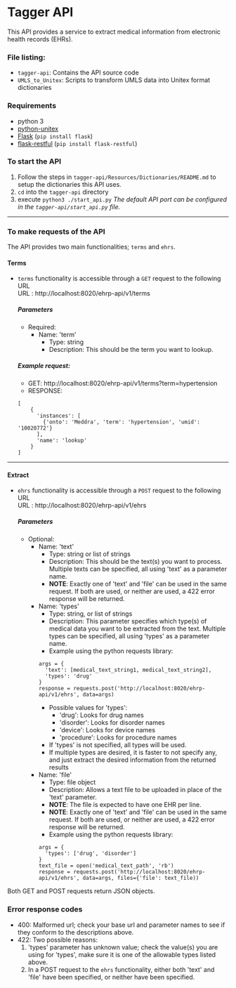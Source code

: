 # Tagger API
This API provides a service to extract medical information from electronic health records (EHRs).<br>

### File listing:
+ `tagger-api`: Contains the API source code
+ `UMLS_to_Unitex`: Scripts to transform UMLS data into Unitex format dictionaries

### Requirements
+ python 3
+ [python-unitex](https://github.com/patwat/python-unitex)
+ [Flask](https://flask.palletsprojects.com/en/1.1.x/installation/#install-flask) (`pip install flask`)
+ [flask-restful](https://flask-restful.readthedocs.io/en/latest/installation.html) (`pip install flask-restful`)

### To start the API
1. Follow the steps in `tagger-api/Resources/Dictionaries/README.md` to setup the dictionaries this API uses.
2. `cd` into the `tagger-api` directory
3. execute `python3 ./start_api.py`
*The default API port can be configured in the `tagger-api/start_api.py` file.*

___
### To make requests of the API
The API provides two main functionalities; `terms` and `ehrs`.
  #### Terms
  + `terms` functionality is accessible through a `GET` request to the following URL<br>
    URL : http://localhost:8020/ehrp-api/v1/terms<br>
    ##### Parameters
    + Required:<br>
      + Name: 'term'
        + Type: string
        + Description: This should be the term you want to lookup.<br>

    ##### Example request:
    + GET: http://localhost:8020/ehrp-api/v1/terms?term=hypertension
    + RESPONSE:<br>
    ```
    [
        {
          'instances': [
            {'onto': 'Meddra', 'term': 'hypertension', 'umid': '10020772'}
          ],
          'name': 'lookup'
        }
    ]
    ```
___

#### Extract
  + `ehrs` functionality is accessible through a `POST` request to the following URL<br>
    URL : http://localhost:8020/ehrp-api/v1/ehrs
    ##### Parameters
    + Optional:
      + Name: 'text'
        + Type: string or list of strings
        + Description: This should be the text(s) you want to process. Multiple texts can be specified, all using 'text' as a parameter name.
        + **NOTE**: Exactly one of 'text' and 'file' can be used in the same request. If both are used, or neither are used, a 422 error response will be returned.
      + Name: 'types'
        + Type: string, or list of strings
        + Description: This parameter specifies which type(s) of medical data you want to be extracted from the text. Multiple types can be specified, all using 'types' as a parameter name.
        + Example using the python requests library:<br>
        ```
        args = {
          'text': [medical_text_string1, medical_text_string2],
          'types': 'drug'
        }
        response = requests.post('http://localhost:8020/ehrp-api/v1/ehrs', data=args)
        ```
        + Possible values for 'types':  
          + 'drug': Looks for drug names
          + 'disorder': Looks for disorder names
          + 'device': Looks for device names
          + 'procedure': Looks for procedure names
        + If 'types' is not specified, all types will be used.
        + If multiple types are desired, it is faster to not specify any, and just extract the desired information from the returned results
      + Name: 'file'
        + Type: file object
        + Description: Allows a text file to be uploaded in place of the 'text' parameter.
        + **NOTE**: The file is expected to have one EHR per line.
        + **NOTE**: Exactly one of 'text' and 'file' can be used in the same request. If both are used, or neither are used, a 422 error response will be returned.
        + Example using the python requests library:
        ```
        args = {
          'types': ['drug', 'disorder']
        }
        text_file = open('medical_text_path', 'rb')
        response = requests.post('http://localhost:8020/ehrp-api/v1/ehrs', data=args, files={'file': text_file))
        ```

Both GET and POST requests return JSON objects.

### Error response codes
* 400: Malformed url; check your base url and parameter names to see if they conform to the descriptions above.
* 422: Two possible reasons:
  1. 'types' parameter has unknown value; check the value(s) you are using for 'types', make sure it is one of the allowable types listed above.
  2. In a POST request to the `ehrs` functionality, either both 'text' and 'file' have been specified, or neither have been specified.

